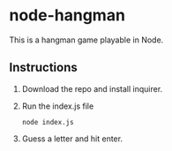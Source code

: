 # node-hangman

This is a hangman game playable in Node.

## Instructions

1. Download the repo and install inquirer.
2. Run the index.js file

   ```node index.js```

3. Guess a letter and hit enter.
